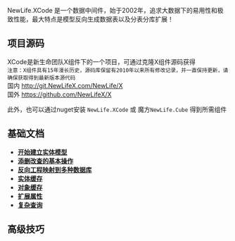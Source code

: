 NewLife.XCode 是一个数据中间件，始于2002年，追求大数据下的易用性和极致性能，最大特点是模型反向生成数据表以及分表分库扩展！

## 项目源码
XCode是新生命团队X组件下的一个项目，可通过克隆X组件源码获得  
`注意：X组件具有15年漫长历史，源码库保留有2010年以来所有修改记录，并一直保持更新，请确保获取得到最新版本源代码`  
国内 http://git.NewLifeX.com/NewLife/X  
国外 https://github.com/NewLifeX/X  

此外，也可以通过nuget安装 `NewLife.XCode` 或 魔方`NewLife.Cube` 得到所需组件  

## 基础文档

+ **[开始建立实体模型](Model.md)** 
+ **[添删改查的基本操作](Normal.md)**
+ **[反向工程映射到多种数据库](Migration.md)** 
+ **[实体缓存](EntityCache.md)**
+ **[对象缓存](SingleCache.md)**
+ **[扩展属性](ExtendProperty.md)**
+ **[复杂查询](Search.md)**

## 高级技巧


